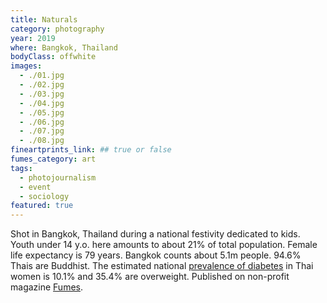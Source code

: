```yaml
---
title: Naturals
category: photography
year: 2019
where: Bangkok, Thailand
bodyClass: offwhite
images:
  - ./01.jpg
  - ./02.jpg
  - ./03.jpg
  - ./04.jpg
  - ./05.jpg
  - ./06.jpg
  - ./07.jpg
  - ./08.jpg
fineartprints_link: ## true or false
fumes_category: art
tags:
  - photojournalism
  - event
  - sociology
featured: true
---
```


Shot in Bangkok, Thailand during a national festivity dedicated to kids. Youth under 14 y.o. here amounts to about 21% of total population. Female life expectancy is 79 years. Bangkok counts about 5.1m people. 94.6% Thais are Buddhist. The estimated national [prevalence of diabetes](https://www.who.int/diabetes/country-profiles/tha_en.pdf) in Thai women is 10.1% and 35.4% are overweight. Published on non-profit magazine [Fumes](https://fumes.junglestar.org/art/naturals/).

